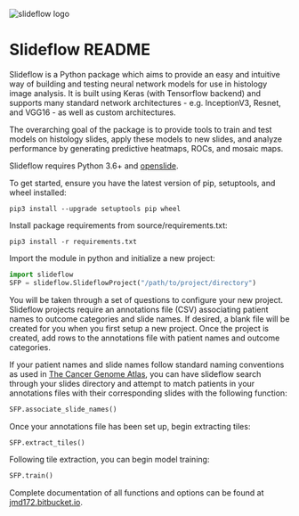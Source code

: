 ![slideflow logo](http://jmd172.bitbucket.io/_images/full_logo.png)
# Slideflow README

Slideflow is a Python package which aims to provide an easy and intuitive way of building and testing neural network models for use in histology image analysis. It is built using Keras (with Tensorflow backend) and supports many standard network architectures - e.g. InceptionV3, Resnet, and VGG16 - as well as custom architectures.
 
The overarching goal of the package is to provide tools to train and test models on histology slides, apply these models to new slides, and analyze performance by generating predictive heatmaps, ROCs, and mosaic maps.

Slideflow requires Python 3.6+ and [openslide](https://openslide.org/download/).

To get started, ensure you have the latest version of pip, setuptools, and wheel installed:

```
pip3 install --upgrade setuptools pip wheel
```

Install package requirements from source/requirements.txt:

```
pip3 install -r requirements.txt
```

Import the module in python and initialize a new project:

```python
import slideflow
SFP = slideflow.SlideflowProject("/path/to/project/directory")
```

You will be taken through a set of questions to configure your new project. Slideflow projects require an annotations file (CSV) associating patient names to outcome categories and slide names. If desired, a blank file will be created for you when you first setup a new project. Once the project is created, add rows to the annotations file with patient names and outcome categories. 

If your patient names and slide names follow standard naming conventions as used in [The Cancer Genome Atlas](https://portal.gdc.cancer.gov/), you can have slideflow search through your slides directory and attempt to match patients in your annotations files with their corresponding slides with the following function:

```python
SFP.associate_slide_names()
```

Once your annotations file has been set up, begin extracting tiles:

```python
SFP.extract_tiles()
```

Following tile extraction, you can begin model training:

```python
SFP.train()
```

Complete documentation of all functions and options can be found at [jmd172.bitbucket.io](https://jmd172.bitbucket.io/).
